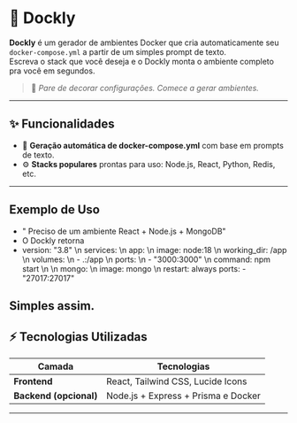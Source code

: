 # 🐳 Dockly

**Dockly** é um gerador de ambientes Docker que cria automaticamente seu `docker-compose.yml` a partir de um simples prompt de texto.  
Escreva o stack que você deseja e o Dockly monta o ambiente completo pra você em segundos. 

> 🚀 *Pare de decorar configurações. Comece a gerar ambientes.*

---

## ✨ Funcionalidades

- 🧠 **Geração automática de docker-compose.yml** com base em prompts de texto.
- ⚙️ **Stacks populares** prontas para uso: Node.js, React, Python, Redis, etc.
---

## Exemplo de Uso

- " Preciso de um ambiente React + Node.js + MongoDB"
- O Dockly retorna
- version: "3.8"
\n
services: \n
  app: \n
    image: node:18 \n
    working_dir: /app \n
    volumes: \n
      - .:/app \n
    ports: \n
      - "3000:3000" \n
    command: npm start \n
\n
  mongo: \n
    image: mongo \n
    restart: always
    ports:
      - "27017:27017"

## Simples assim.

## ⚡ Tecnologias Utilizadas

| Camada | Tecnologias |
|---------|--------------|
| **Frontend** | React, Tailwind CSS, Lucide Icons |
| **Backend (opcional)** | Node.js + Express + Prisma e Docker |

---
